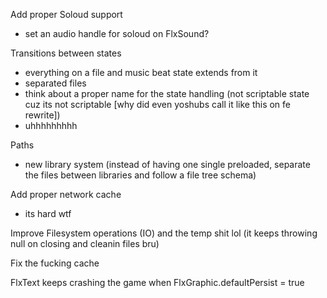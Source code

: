 Add proper Soloud support
- set an audio handle for soloud on FlxSound?

Transitions between states
- everything on a file and music beat state extends from it
- separated files
- think about a proper name for the state handling (not scriptable state cuz its not scriptable [why did even yoshubs call it like this on fe rewrite])
- uhhhhhhhhh

Paths
- new library system (instead of having one single preloaded, separate the files between libraries and follow a file tree schema)

Add proper network cache
- its hard wtf

Improve Filesystem operations (IO) and the temp shit lol (it keeps throwing null on closing and cleanin files bru)

Fix the fucking cache

FlxText keeps crashing the game when FlxGraphic.defaultPersist = true